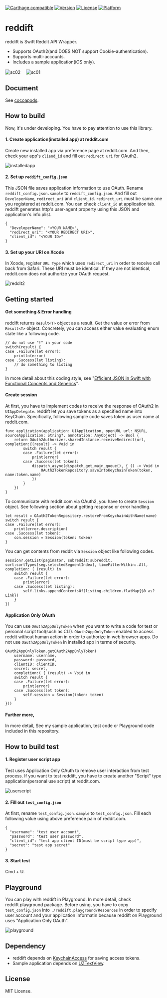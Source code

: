 [![Carthage compatible](https://img.shields.io/badge/Carthage-compatible-4BC51D.svg?style=flat)](https://github.com/Carthage/Carthage)
[![Version](http://img.shields.io/cocoapods/v/reddift.svg?style=flat)](http://cocoadocs.org/docsets/reddift)
[![License](https://img.shields.io/cocoapods/l/reddift.svg?style=flat)](http://cocoadocs.org/docsets/reddift)
[![Platform](https://img.shields.io/cocoapods/p/reddift.svg?style=flat)](http://cocoadocs.org/docsets/reddift)

# reddift
reddift is Swift Reddit API Wrapper.

 * Supports OAuth2(and DOES NOT support Cookie-authentication).
 * Supports multi-accounts.
 * Includes a sample application(iOS only).

![sc02](https://cloud.githubusercontent.com/assets/33768/7570674/e68381c0-f84c-11e4-914b-532f9fd06e19.png)　
![sc01](https://cloud.githubusercontent.com/assets/33768/7570673/e653f39c-f84c-11e4-98c7-2c3e9ef872ad.png)

## Document

See [cocoapods](http://cocoadocs.org/docsets/reddift/).

## How to build

Now, it's under developing.
You have to pay attention to use this library.

#### 1. Create application(installed app) at reddit.com

Create new installed app via preference page at reddit.com.
And then, check your app's ```cliend_id``` and fill out ```redirect uri``` for OAuth2.

![installedapp](https://cloud.githubusercontent.com/assets/33768/7569703/7aa0cd84-f845-11e4-8860-2c953c9522a2.png)

#### 2. Set up ````reddift_config.json````

This JSON file saves application information to use OAuth.
Rename ```reddift_config.json.sample``` to ```reddift_config.json```.
And fill out ```DeveloperName```, ```redirect_uri``` and ```client_id```. 
```redirect_uri``` must be same one you registered at reddit.com.
You can check ```client_id``` at application tab.
reddift generates http's user-agent property using this JSON and application's info.plist.

    {
      "DeveloperName": "<YOUR NAME>",
      "redirect_uri": "<YOUR REDIRECT URI>",
      "client_id": "<YOUR ID>"
    }

#### 3. Set up your URI on Xcode

In Xcode, register ```URL Type``` which uses ```redirect_uri``` in order to receive call back from Safari.
These URI must be identical.
If they are not identical, reddit.com does not authorize your OAuth request.

![reddit2](https://cloud.githubusercontent.com/assets/33768/7277677/52a1d1f0-e94c-11e4-9125-18c3acf13c0b.png)

## Getting started

#### Get something & Error handling

reddift returns ```Result<T>``` object as a result.
Get the value or error from ```Result<T>``` object.
Concretely, you can access either value evaluating enum state like a following code.

    
    // do not use "!" in your code
    switch(result) {
    case .Failure(let error):
        println(error)
    case .Success(let listing):
        // do something to listing
    }
    
In more detail about this coding style, see "[Efficient JSON in Swift with Functional Concepts and Generics](https://robots.thoughtbot.com/efficient-json-in-swift-with-functional-concepts-and-generics)".

#### Create session

At first, you have to implement codes to receive the response of OAuth2 in ```UIAppDelegate```.
reddift let you save tokens as a specified name into KeyChain.
Specifically, following sample code saves token as user name at reddit.com.

    func application(application: UIApplication, openURL url: NSURL, sourceApplication: String?, annotation: AnyObject) -> Bool {
        return OAuth2Authorizer.sharedInstance.receiveRedirect(url, completion:{(result) -> Void in
            switch result {
            case .Failure(let error):
                print(error)
            case .Success(let token):
                dispatch_async(dispatch_get_main_queue(), { () -> Void in
                    OAuth2TokenRepository.saveIntoKeychainToken(token, name:token.name)
                })
            }
        })
    }

To communicate with reddit.com via OAuth2, you have to create ```Session``` object.
See following section about getting response or error handling.

	let result = OAuth2TokenRepository.restoreFromKeychainWithName(name)
	switch result {
	case .Failure(let error):
	    print(error.description)
	case .Success(let token):
	    con.session = Session(token: token)
	}
    
You can get contents from reddit via ```Session``` object like following codes.

    session?.getList(paginator, subreddit:subreddit, sort:sortTypes[seg.selectedSegmentIndex], timeFilterWithin:.All, completion: { (result) in
        switch result {
        case .Failure(let error):
            print(error)
        case .Success(let listing):
            self.links.appendContentsOf(listing.children.flatMap{$0 as? Link})
        }
    })

#### Application Only OAuth

You can use ```OAuth2AppOnlyToken``` when you want to write a code for test or personal script tool(such as CLI).
```OAuth2AppOnlyToken``` enabled to access reddit without human action in order to authorize in web browser apps.
Do not use ```Oauth2AppOnlyToken``` in installed app in terms of security.

    OAuth2AppOnlyToken.getOAuth2AppOnlyToken(
        username: username,
        password: password,
        clientID: clientID,
        secret: secret,
        completion:( { (result) -> Void in
        switch result {
        case .Failure(let error):
            print(error)
        case .Success(let token):
            self.session = Session(token: token)
        }
    }))

#### Further more,

In more detail, See my sample application, test code or Playground code included in this repository.

## How to build test

#### 1. Register user script app

Test uses Application Only OAuth to remove user interaction from test process.
If you want to test reddift, you have to create another "Script" type application(personal use script) at reddit.com.

![userscript](https://cloud.githubusercontent.com/assets/33768/7569704/7ad7bf10-f845-11e4-8e10-89487a65d5d4.png)

#### 2. Fill out ````test_config.json````

At first, rename ````test_config.json.sample```` to ````test_config.json````.
Fill each following value using above preference pain of reddit.com.

    {
      "username": "test user account",
      "password": "test user password",
      "client_id": "test app client ID(must be script type app)",
      "secret": "test app secret"
    }
    
#### 3. Start test

Cmd + U.

## Playground

You can play with reddift in Playground.
In more detail, check reddift.playground package.
Before using, you have to copy ```test_config.json``` into ```./reddift.playground/Resources``` in order to specify user account and your application informatin because reddift on Playground uses "Application Only OAuth".

![playground](https://cloud.githubusercontent.com/assets/33768/9929315/deb40d78-5d66-11e5-908f-0445ad57ef90.png)

## Dependency

* reddift depends on [KeychainAccess](https://github.com/kishikawakatsumi/KeychainAccess) for saving access tokens.
* Sample application depends on [UZTextView](https://github.com/sonsongithub/UZTextView.git).

## License

MIT License.
